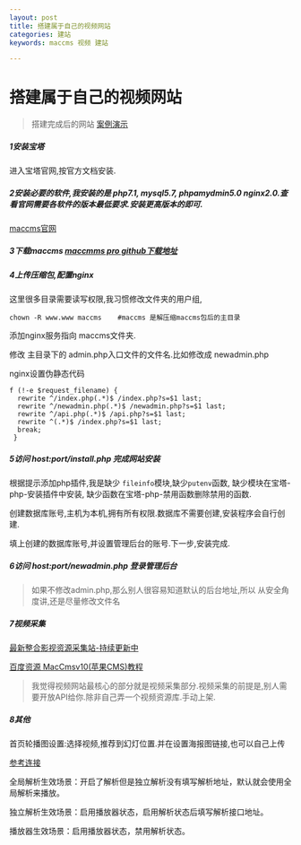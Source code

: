 ```yaml
---
layout: post
title: 搭建属于自己的视频网站
categories: 建站
keywords: maccms 视频 建站

---
```


# 搭建属于自己的视频网站

> 搭建完成后的网站  [案例演示](http://81.69.253.18:83/)

##### 1安装宝塔

进入宝塔官网,按官方文档安装.

##### 2安装必要的软件,我安装的是 php7.1, mysql5.7, phpamydmin5.0 nginx2.0.查看官网需要各软件的版本最低要求.安装更高版本的即可.

[maccms官网](https://www.maccms.pro/)

##### 3下载maccms  [maccmms pro github下载地址](https://github.com/maccmspro/maccms10)

##### 4上传压缩包,配置nginx

这里很多目录需要读写权限,我习惯修改文件夹的用户组,

```shell
chown -R www.www maccms    #maccms 是解压缩maccms包后的主目录
```

添加nginx服务指向 maccms文件夹. 

修改 主目录下的 admin.php入口文件的文件名.比如修改成  newadmin.php

nginx设置伪静态代码

```nginx
f (!-e $request_filename) {
  rewrite ^/index.php(.*)$ /index.php?s=$1 last;
  rewrite ^/newadmin.php(.*)$ /newadmin.php?s=$1 last;
  rewrite ^/api.php(.*)$ /api.php?s=$1 last;
  rewrite ^(.*)$ /index.php?s=$1 last;
  break;
 }
```

##### 5访问  host:port/install.php 完成网站安装

根据提示添加php插件,我是缺少 `fileinfo`模块,缺少`putenv`函数, 缺少模块在宝塔-php-安装插件中安装, 缺少函数在宝塔-php-禁用函数删除禁用的函数.

创建数据库账号,主机为本机,拥有所有权限.数据库不需要创建,安装程序会自行创建.

填上创建的数据库账号,并设置管理后台的账号.下一步,安装完成.

##### 6访问 host:port/newadmin.php  登录管理后台 

> 如果不修改admin.php,那么别人很容易知道默认的后台地址,所以 从安全角度讲,还是尽量修改文件名

##### 7视频采集

[最新整合影视资源采集站-持续更新中](https://www.axiangw.com/398.html)

[百度资源 MacCmsv10(苹果CMS)教程](http://help.apibdzy.com/#MacCms10)

> 我觉得视频网站最核心的部分就是视频采集部分.视频采集的前提是,别人需要开放API给你.除非自己弄一个视频资源库.手动上架.

##### 8其他

首页轮播图设置:选择视频,推荐到幻灯位置.并在设置海报图链接,也可以自己上传

[参考连接](https://www.zhihu.com/question/59169777)



全局解析生效场景：开启了解析但是独立解析没有填写解析地址，默认就会使用全局解析来播放。

独立解析生效场景：启用播放器状态，启用解析状态后填写解析接口地址。

播放器生效场景：启用播放器状态，禁用解析状态。
